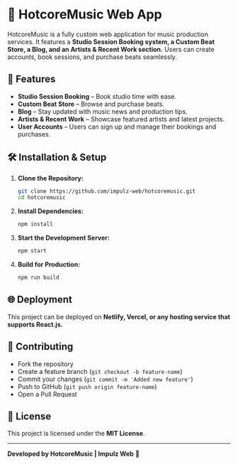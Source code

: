 # 🎵 HotcoreMusic Web App

HotcoreMusic is a fully custom web application for music production services. It features a **Studio Session Booking system, a Custom Beat Store, a Blog, and an Artists & Recent Work section.** Users can create accounts, book sessions, and purchase beats seamlessly.

## 🚀 Features
- **Studio Session Booking** – Book studio time with ease.
- **Custom Beat Store** – Browse and purchase beats.
- **Blog** – Stay updated with music news and production tips.
- **Artists & Recent Work** – Showcase featured artists and latest projects.
- **User Accounts** – Users can sign up and manage their bookings and purchases.

## 🛠️ Installation & Setup
1. **Clone the Repository:**
   ```bash
   git clone https://github.com/impulz-web/hotcoremusic.git
   cd hotcoremusic
   ```
2. **Install Dependencies:**
   ```bash
   npm install
   ```
3. **Start the Development Server:**
   ```bash
   npm start
   ```
4. **Build for Production:**
   ```bash
   npm run build
   ```

## 🌐 Deployment
This project can be deployed on **Netlify, Vercel, or any hosting service that supports React.js.**

## 🤝 Contributing
- Fork the repository
- Create a feature branch (`git checkout -b feature-name`)
- Commit your changes (`git commit -m 'Added new feature'`)
- Push to GitHub (`git push origin feature-name`)
- Open a Pull Request

## 📄 License
This project is licensed under the **MIT License**.

---
**Developed by HotcoreMusic | Impulz Web** 🚀
